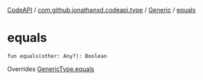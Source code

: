 [CodeAPI](../../index.md) / [com.github.jonathanxd.codeapi.type](../index.md) / [Generic](index.md) / [equals](.)

# equals

`fun equals(other: Any?): Boolean`

Overrides [GenericType.equals](../-generic-type/equals.md)

